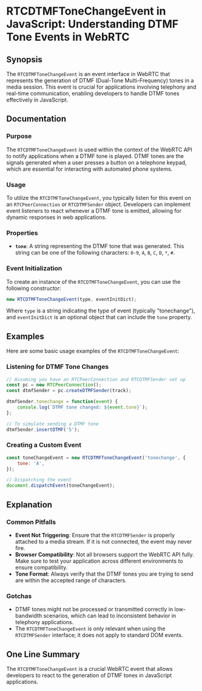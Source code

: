 <!--
Meta Description: # RTCDTMFToneChangeEvent in JavaScript: Understanding DTMF Tone Events in WebRTC ## Synopsis The `RTCDTMFToneChangeEvent` is an event interface in Web...
Meta Keywords: dtmf, tone, event, rtcdtmftonechangeevent, javascript
-->

# RTCDTMFToneChangeEvent in JavaScript: Understanding DTMF Tone Events in WebRTC

## Synopsis
The `RTCDTMFToneChangeEvent` is an event interface in WebRTC that represents the generation of DTMF (Dual-Tone Multi-Frequency) tones in a media session. This event is crucial for applications involving telephony and real-time communication, enabling developers to handle DTMF tones effectively in JavaScript.

## Documentation
### Purpose
The `RTCDTMFToneChangeEvent` is used within the context of the WebRTC API to notify applications when a DTMF tone is played. DTMF tones are the signals generated when a user presses a button on a telephone keypad, which are essential for interacting with automated phone systems.

### Usage
To utilize the `RTCDTMFToneChangeEvent`, you typically listen for this event on an `RTCPeerConnection` or `RTCDTMFSender` object. Developers can implement event listeners to react whenever a DTMF tone is emitted, allowing for dynamic responses in web applications.

### Properties
- **`tone`**: A string representing the DTMF tone that was generated. This string can be one of the following characters: `0-9`, `A`, `B`, `C`, `D`, `*`, `#`.

### Event Initialization
To create an instance of the `RTCDTMFToneChangeEvent`, you can use the following constructor:
```javascript
new RTCDTMFToneChangeEvent(type, eventInitDict);
```
Where `type` is a string indicating the type of event (typically "tonechange"), and `eventInitDict` is an optional object that can include the `tone` property.

## Examples
Here are some basic usage examples of the `RTCDTMFToneChangeEvent`:

### Listening for DTMF Tone Changes
```javascript
// Assuming you have an RTCPeerConnection and RTCDTMFSender set up
const pc = new RTCPeerConnection();
const dtmfSender = pc.createDTMFSender(track);

dtmfSender.tonechange = function(event) {
    console.log(`DTMF tone changed: ${event.tone}`);
};

// To simulate sending a DTMF tone
dtmfSender.insertDTMF('5');
```

### Creating a Custom Event
```javascript
const toneChangeEvent = new RTCDTMFToneChangeEvent('tonechange', {
    tone: 'A',
});

// Dispatching the event
document.dispatchEvent(toneChangeEvent);
```

## Explanation
### Common Pitfalls
- **Event Not Triggering**: Ensure that the `RTCDTMFSender` is properly attached to a media stream. If it is not connected, the event may never fire.
- **Browser Compatibility**: Not all browsers support the WebRTC API fully. Make sure to test your application across different environments to ensure compatibility.
- **Tone Format**: Always verify that the DTMF tones you are trying to send are within the accepted range of characters.

### Gotchas
- DTMF tones might not be processed or transmitted correctly in low-bandwidth scenarios, which can lead to inconsistent behavior in telephony applications.
- The `RTCDTMFToneChangeEvent` is only relevant when using the `RTCDTMFSender` interface; it does not apply to standard DOM events.

## One Line Summary
The `RTCDTMFToneChangeEvent` is a crucial WebRTC event that allows developers to react to the generation of DTMF tones in JavaScript applications.